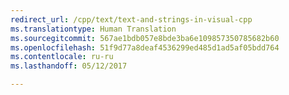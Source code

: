 ```yaml
---
redirect_url: /cpp/text/text-and-strings-in-visual-cpp
ms.translationtype: Human Translation
ms.sourcegitcommit: 567ae1bdb057e8bde3ba6e109857350785682b60
ms.openlocfilehash: 51f9d77a8deaf4536299ed485d1ad5af05bdd764
ms.contentlocale: ru-ru
ms.lasthandoff: 05/12/2017

---
```


